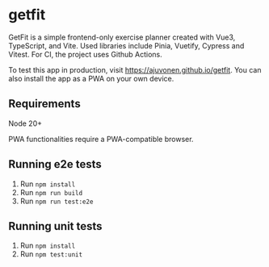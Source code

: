 # getfit

GetFit is a simple frontend-only exercise planner created with Vue3, TypeScript, and Vite. Used libraries include Pinia, Vuetify, Cypress and Vitest. For CI, the project uses Github Actions.

To test this app in production, visit <https://ajuvonen.github.io/getfit>. You can also install the app as a PWA on your own device.

## Requirements

Node 20+

PWA functionalities require a PWA-compatible browser.

## Running e2e tests

1. Run `npm install`
2. Run `npm run build`
3. Run `npm run test:e2e`

## Running unit tests

1. Run `npm install`
2. Run `npm test:unit`
